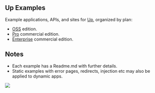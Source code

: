 
## Up Examples

Example applications, APIs, and sites for [Up](https://github.com/apex/up), organized by plan:

- [OSS](oss) edition.
- [Pro](pro) commercial edition.
- [Enterprise](enterprise) commercial edition.

## Notes

- Each example has a Readme.md with further details.
- Static examples with error pages, redirects, injection etc may also be applied to dynamic apps.

<a href="https://apex.sh"><img src="http://tjholowaychuk.com:6000/svg/sponsor"></a>
